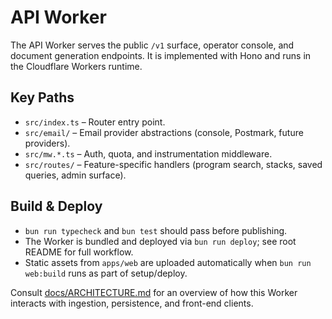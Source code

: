 # API Worker

The API Worker serves the public `/v1` surface, operator console, and document generation endpoints. It is implemented with Hono and runs in the Cloudflare Workers runtime.

## Key Paths
- `src/index.ts` – Router entry point.
- `src/email/` – Email provider abstractions (console, Postmark, future providers).
- `src/mw.*.ts` – Auth, quota, and instrumentation middleware.
- `src/routes/` – Feature-specific handlers (program search, stacks, saved queries, admin surface).

## Build & Deploy
- `bun run typecheck` and `bun test` should pass before publishing.
- The Worker is bundled and deployed via `bun run deploy`; see root README for full workflow.
- Static assets from `apps/web` are uploaded automatically when `bun run web:build` runs as part of setup/deploy.

Consult [docs/ARCHITECTURE.md](../../docs/ARCHITECTURE.md) for an overview of how this Worker interacts with ingestion, persistence, and front-end clients.

